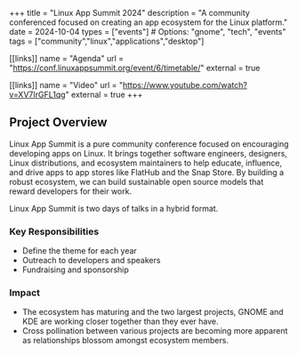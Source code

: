 +++
title = "Linux App Summit 2024"
description = "A community conferenced focused on creating an app ecosystem for the Linux platform."
date = 2024-10-04
types = ["events"]  # Options: "gnome", "tech", "events"
tags = ["community","linux","applications","desktop"]

[[links]]
name = "Agenda"
url = "https://conf.linuxappsummit.org/event/6/timetable/"
external = true

[[links]]
name = "Video"
url = "https://www.youtube.com/watch?v=XV7IrGFL1qg"
external = true
+++

## Project Overview

Linux App Summit is a pure community conference focused on encouraging
developing apps on Linux. It brings together software engineers,
designers, Linux distributions, and ecosystem maintainers to help
educate, influence, and drive apps to app stores like FlatHub and the
Snap Store. By building a robust ecosystem, we can build sustainable
open source models that reward developers for their work.

Linux App Summit is two days of talks in a hybrid format.


### Key Responsibilities

- Define the theme for each year
- Outreach to developers and speakers
- Fundraising and sponsorship 

### Impact

- The ecosystem has maturing and the two largest projects, GNOME and KDE are working closer together than they ever have.
- Cross pollination between various projects are becoming more apparent as relationships blossom amongst ecosystem members.

